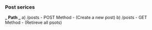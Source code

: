 ### Post serices

**_ Path _**
a) /posts - POST Method - (Create a new post)
b) /posts - GET Method - (Retireve all psots)
